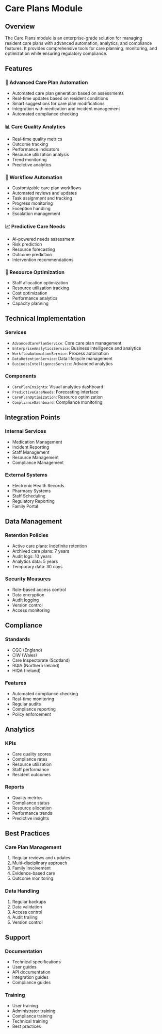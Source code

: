 # Care Plans Module

## Overview

The Care Plans module is an enterprise-grade solution for managing resident care plans with advanced automation, analytics, and compliance features. It provides comprehensive tools for care planning, monitoring, and optimization while ensuring regulatory compliance.

## Features

### 🤖 Advanced Care Plan Automation
- Automated care plan generation based on assessments
- Real-time updates based on resident conditions
- Smart suggestions for care plan modifications
- Integration with medication and incident management
- Automated compliance checking

### 📊 Care Quality Analytics
- Real-time quality metrics
- Outcome tracking
- Performance indicators
- Resource utilization analysis
- Trend monitoring
- Predictive analytics

### 🔄 Workflow Automation
- Customizable care plan workflows
- Automated reviews and updates
- Task assignment and tracking
- Progress monitoring
- Exception handling
- Escalation management

### 📈 Predictive Care Needs
- AI-powered needs assessment
- Risk prediction
- Resource forecasting
- Outcome prediction
- Intervention recommendations

### 🎯 Resource Optimization
- Staff allocation optimization
- Resource utilization tracking
- Cost optimization
- Performance analytics
- Capacity planning

## Technical Implementation

### Services
- `AdvancedCarePlanService`: Core care plan management
- `EnterpriseAnalyticsService`: Business intelligence and analytics
- `WorkflowAutomationService`: Process automation
- `DataRetentionService`: Data lifecycle management
- `BusinessIntelligenceService`: Advanced analytics

### Components
- `CarePlanInsights`: Visual analytics dashboard
- `PredictiveCareNeeds`: Forecasting interface
- `CarePlanOptimization`: Resource optimization
- `ComplianceDashboard`: Compliance monitoring

## Integration Points

### Internal Services
- Medication Management
- Incident Reporting
- Staff Management
- Resource Management
- Compliance Management

### External Systems
- Electronic Health Records
- Pharmacy Systems
- Staff Scheduling
- Regulatory Reporting
- Family Portal

## Data Management

### Retention Policies
- Active care plans: Indefinite retention
- Archived care plans: 7 years
- Audit logs: 10 years
- Analytics data: 5 years
- Temporary data: 30 days

### Security Measures
- Role-based access control
- Data encryption
- Audit logging
- Version control
- Access monitoring

## Compliance

### Standards
- CQC (England)
- CIW (Wales)
- Care Inspectorate (Scotland)
- RQIA (Northern Ireland)
- HIQA (Ireland)

### Features
- Automated compliance checking
- Real-time monitoring
- Regular audits
- Compliance reporting
- Policy enforcement

## Analytics

### KPIs
- Care quality scores
- Compliance rates
- Resource utilization
- Staff performance
- Resident outcomes

### Reports
- Quality metrics
- Compliance status
- Resource allocation
- Performance trends
- Predictive insights

## Best Practices

### Care Plan Management
1. Regular reviews and updates
2. Multi-disciplinary approach
3. Family involvement
4. Evidence-based care
5. Outcome monitoring

### Data Handling
1. Regular backups
2. Data validation
3. Access control
4. Audit trailing
5. Version control

## Support

### Documentation
- Technical specifications
- User guides
- API documentation
- Integration guides
- Compliance guides

### Training
- User training
- Administrator training
- Compliance training
- Technical training
- Best practices
